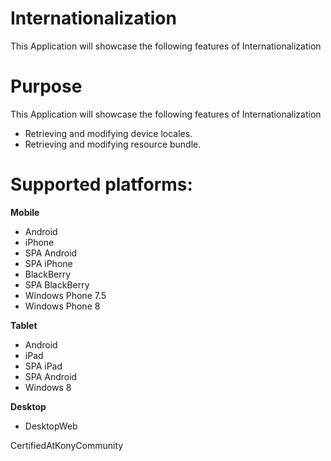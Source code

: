 Internationalization
=====================

This Application will showcase the following features of Internationalization


# Purpose
This Application will showcase the following features of Internationalization

* Retrieving and modifying device locales.
* Retrieving and modifying resource bundle.

# Supported platforms:
**Mobile**
 * Android
 * iPhone
 * SPA Android
 * SPA iPhone
 * BlackBerry
 * SPA BlackBerry
 * Windows Phone 7.5
 * Windows Phone 8
 
**Tablet** 
 * Android
 * iPad
 * SPA iPad
 * SPA Android
 * Windows 8
 
**Desktop**
 * DesktopWeb
 
CertifiedAtKonyCommunity
